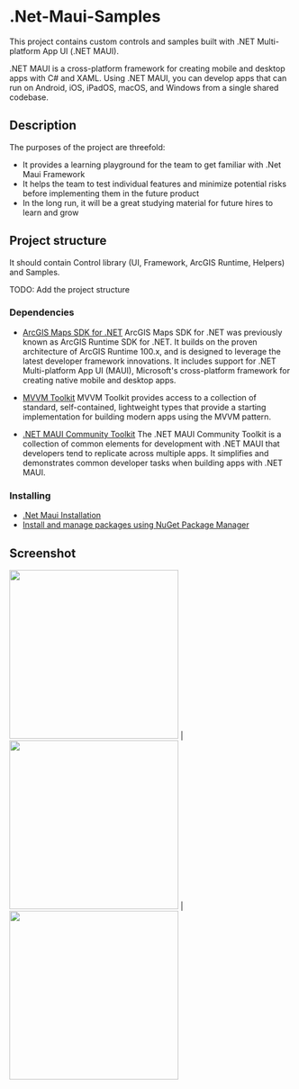 # .Net-Maui-Samples

This project contains custom controls and samples built with .NET Multi-platform App UI (.NET MAUI).

.NET MAUI is a cross-platform framework for creating mobile and desktop apps with C# and XAML. Using .NET MAUI, you can develop apps that can run on Android, iOS, iPadOS, macOS, and Windows from a single shared codebase.

## Description

The purposes of the project are threefold:
* It provides a learning playground for the team to get familiar with .Net Maui Framework
* It helps the team to test individual features and minimize potential risks before implementing them in the future product
* In the long run, it will be a great studying material for future hires to learn and grow

## Project structure

It should contain Control library (UI, Framework, ArcGIS Runtime, Helpers) and Samples.

TODO: Add the project structure

### Dependencies

* [ArcGIS Maps SDK for .NET](https://developers.arcgis.com/net/)
ArcGIS Maps SDK for .NET was previously known as ArcGIS Runtime SDK for .NET. It builds on the proven architecture of ArcGIS Runtime 100.x, and is designed to leverage the latest developer framework innovations. It includes support for .NET Multi-platform App UI (MAUI), Microsoft's cross-platform framework for creating native mobile and desktop apps.


* [MVVM Toolkit](https://learn.microsoft.com/en-us/windows/communitytoolkit/mvvm/introduction)
MVVM Toolkit provides access to a collection of standard, self-contained, lightweight types that provide a starting implementation for building modern apps using the MVVM pattern.


* [.NET MAUI Community Toolkit](https://learn.microsoft.com/en-us/dotnet/communitytoolkit/maui/)
The .NET MAUI Community Toolkit is a collection of common elements for development with .NET MAUI that developers tend to replicate across multiple apps. It simplifies and demonstrates common developer tasks when building apps with .NET MAUI.

### Installing

* [.Net Maui Installation](https://learn.microsoft.com/en-us/dotnet/maui/get-started/installation?view=net-maui-7.0&tabs=vswin)
* [Install and manage packages using NuGet Package Manager](https://learn.microsoft.com/en-us/nuget/consume-packages/install-use-packages-visual-studio)
    
## Screenshot
<img src="https://user-images.githubusercontent.com/14915451/214235810-3f431260-d8bd-46ad-bbcb-494723be74d9.png" width=300> | <img src="https://user-images.githubusercontent.com/14915451/214235873-d4989a7e-26e8-4792-bb5f-8f829fc1179a.png" width=300> | <img src="https://user-images.githubusercontent.com/14915451/214235912-ad5a2ddc-81d1-4d40-9ab2-4b5a780ac87d.png" width=300>
